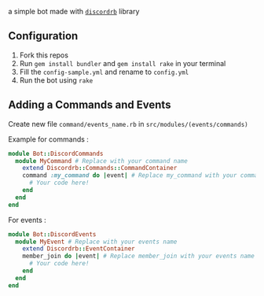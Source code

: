 a simple bot made with <a href="https://github.com/shardlab/discordrb">`discordrb`</a> library
## Configuration
1. Fork this repos
2. Run `gem install bundler` and `gem install rake` in your terminal
3. Fill the `config-sample.yml` and rename to `config.yml`
4. Run the bot using `rake`

## Adding a Commands and Events
Create new file `command/events_name.rb` in `src/modules/(events/commands)`

Example for commands :
```rb
module Bot::DiscordCommands
  module MyCommand # Replace with your command name
    extend Discordrb::Commands::CommandContainer
    command :my_command do |event| # Replace my_command with your commands name
      # Your code here!
    end
  end
end
```
For events :
```rb
module Bot::DiscordEvents
  module MyEvent # Replace with your events name
    extend Discordrb::EventContainer
    member_join do |event| # Replace member_join with your events name
      # Your code here!
    end
  end
end
```
